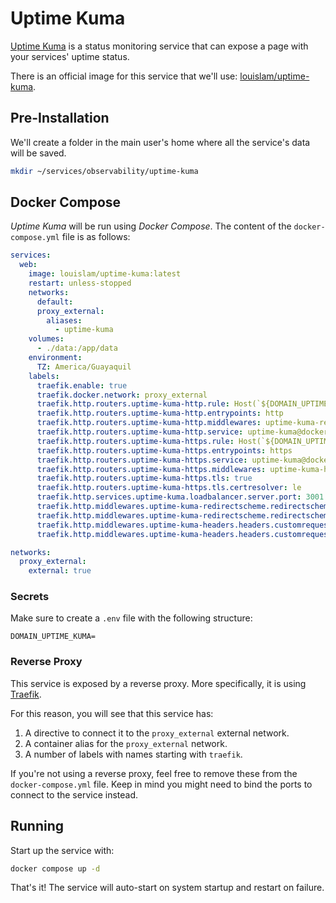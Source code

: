 # Uptime Kuma

[Uptime Kuma](https://uptime.kuma.pet/) is a status monitoring service that can expose a page with your services' uptime status.

There is an official image for this service that we'll use: [louislam/uptime-kuma](https://hub.docker.com/r/louislam/uptime-kuma).

## Pre-Installation

We'll create a folder in the main user's home where all the service's data will be saved.

```bash
mkdir ~/services/observability/uptime-kuma
```

## Docker Compose

*Uptime Kuma* will be run using *Docker Compose*. The content of the `docker-compose.yml` file is as follows:

```yaml
services:
  web:
    image: louislam/uptime-kuma:latest
    restart: unless-stopped
    networks:
      default:
      proxy_external:
        aliases:
          - uptime-kuma
    volumes:
      - ./data:/app/data
    environment:
      TZ: America/Guayaquil
    labels:
      traefik.enable: true
      traefik.docker.network: proxy_external
      traefik.http.routers.uptime-kuma-http.rule: Host(`${DOMAIN_UPTIME_KUMA}`)
      traefik.http.routers.uptime-kuma-http.entrypoints: http
      traefik.http.routers.uptime-kuma-http.middlewares: uptime-kuma-redirectscheme
      traefik.http.routers.uptime-kuma-http.service: uptime-kuma@docker
      traefik.http.routers.uptime-kuma-https.rule: Host(`${DOMAIN_UPTIME_KUMA}`)
      traefik.http.routers.uptime-kuma-https.entrypoints: https
      traefik.http.routers.uptime-kuma-https.service: uptime-kuma@docker
      traefik.http.routers.uptime-kuma-https.middlewares: uptime-kuma-headers
      traefik.http.routers.uptime-kuma-https.tls: true
      traefik.http.routers.uptime-kuma-https.tls.certresolver: le
      traefik.http.services.uptime-kuma.loadbalancer.server.port: 3001
      traefik.http.middlewares.uptime-kuma-redirectscheme.redirectscheme.scheme: https
      traefik.http.middlewares.uptime-kuma-redirectscheme.redirectscheme.permanent: true
      traefik.http.middlewares.uptime-kuma-headers.headers.customrequestheaders.X-Forwarded-Proto: https
      traefik.http.middlewares.uptime-kuma-headers.headers.customrequestheaders.Host: ${DOMAIN_UPTIME_KUMA}

networks:
  proxy_external:
    external: true
```

### Secrets

Make sure to create a `.env` file with the following structure:

```text
DOMAIN_UPTIME_KUMA=
```

### Reverse Proxy

This service is exposed by a reverse proxy. More specifically, it is using [Traefik](../networking/traefik.md).

For this reason, you will see that this service has:

1. A directive to connect it to the `proxy_external` external network.
2. A container alias for the `proxy_external` network.
3. A number of labels with names starting with `traefik`.

If you're not using a reverse proxy, feel free to remove these from the `docker-compose.yml` file.
Keep in mind you might need to bind the ports to connect to the service instead.

## Running

Start up the service with:

```bash
docker compose up -d
```

That's it! The service will auto-start on system startup and restart on failure.
